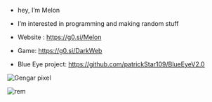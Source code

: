 - hey, I’m Melon
- I’m interested in programming and making random stuff

- Website : https://g0.si/Melon
- Game: https://g0.si/DarkWeb
- Blue Eye project: https://github.com/patrickStar109/BlueEyeV2.0

![Gengar pixel](https://user-images.githubusercontent.com/61595428/142208395-57ac45fe-a4b3-4d54-b3c8-4aef2d641f52.gif)


![rem](https://user-images.githubusercontent.com/61595428/141612357-173eab50-b8ad-4acb-bcf6-8c88301d1ba6.gif)
